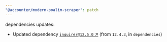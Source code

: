 ```yaml
---
"@accounter/modern-poalim-scraper": patch
---
```

dependencies updates:
  - Updated dependency [`inquirer@12.5.0` ↗︎](https://www.npmjs.com/package/inquirer/v/12.5.0) (from `12.4.3`, in `dependencies`)
